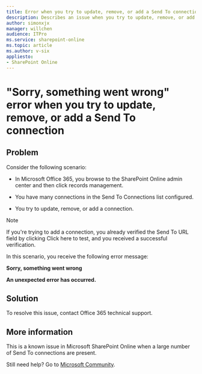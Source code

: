 ```yaml
---
title: Error when you try to update, remove, or add a Send To connection in SharePoint Online in Office 365
description: Describes an issue when you try to update, remove, or add a Send To connection in SharePoint Online in Office 365.
author: simonxjx
manager: willchen
audience: ITPro
ms.service: sharepoint-online
ms.topic: article
ms.author: v-six
appliesto:
- SharePoint Online
---
```


# "Sorry, something went wrong" error when you try to update, remove, or add a Send To connection

## Problem

Consider the following scenario:

- In Microsoft Office 365, you browse to the SharePoint Online admin center and then click records management.

- You have many connections in the Send To Connections list configured.

- You try to update, remove, or add a connection.

> [!NOTE]
> If you're trying to add a connection, you already verified the Send To URL field by clicking Click here to test, and you received a successful verification.

In this scenario, you receive the following error message:

**Sorry, something went wrong**

**An unexpected error has occurred.**

## Solution

To resolve this issue, contact Office 365 technical support.

## More information

This is a known issue in Microsoft SharePoint Online when a large number of Send To connections are present.

Still need help? Go to [Microsoft Community](https://answers.microsoft.com/).
